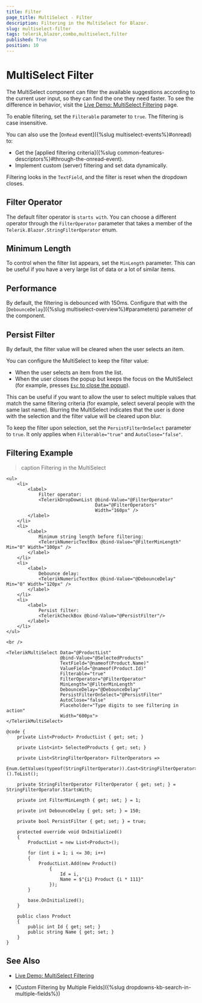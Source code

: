 ```yaml
---
title: Filter
page_title: MultiSelect - Filter
description: Filtering in the MultiSelect for Blazor.
slug: multiselect-filter
tags: telerik,blazor,combo,multiselect,filter
published: True
position: 10
---
```


# MultiSelect Filter

The MultiSelect component can filter the available suggestions according to the current user input, so they can find the one they need faster. To see the difference in behavior, visit the [Live Demo: MultiSelect Filtering](https://demos.telerik.com/blazor-ui/multiselect/filtering) page.

To enable filtering, set the `Filterable` parameter to `true`. The filtering is case insensitive.

You can also use the [`OnRead` event]({%slug multiselect-events%}#onread) to:
* Get the [applied filtering criteria]({%slug common-features-descriptors%}#through-the-onread-event).
* Implement custom (server) filtering and set data dynamically.

Filtering looks in the `TextField`, and the filter is reset when the dropdown closes.

## Filter Operator

The default filter operator is `starts with`. You can choose a different operator through the `FilterOperator` parameter that takes a member of the `Telerik.Blazor.StringFilterOperator` enum.

## Minimum Length

To control when the filter list appears, set the `MinLength` parameter. This can be useful if you have a very large list of data or a lot of similar items.

## Performance

By default, the filtering is debounced with 150ms. Configure that with the [`DebounceDelay`]({%slug multiselect-overview%}#parameters) parameter of the component.

## Persist Filter

By default, the filter value will be cleared when the user selects an item.

You can configure the MultiSelect to keep the filter value:

* When the user selects an item from the list.
* When the user closes the popup but keeps the focus on the MultiSelect (for example, presses [`Esc` to close the popup](https://demos.telerik.com/blazor-ui/multiselect/keyboard-navigation)).

This can be useful if you want to allow the user to select multiple values that match the same filtering criteria (for example, select several people with the same last name). Blurring the MultiSelect indicates that the user is done with the selection and the filter value will be cleared upon blur.

To keep the filter upon selection, set the `PersistFilterOnSelect` parameter to `true`. It only applies when `Filterable="true"` and `AutoClose="false"`.

## Filtering Example

>caption Filtering in the MultiSelect

````CSHTML
<ul>
    <li>
        <label>
            Filter operator:
            <TelerikDropDownList @bind-Value="@FilterOperator"
                                 Data="@FilterOperators"
                                 Width="160px" />
        </label>
    </li>
    <li>
        <label>
            Minimum string length before filtering:
            <TelerikNumericTextBox @bind-Value="@FilterMinLength" Min="0" Width="100px" />
        </label>
    </li>
    <li>
        <label>
            Debounce delay:
            <TelerikNumericTextBox @bind-Value="@DebounceDelay" Min="0" Width="120px" />
        </label>
    </li>
    <li>
        <label>
            Persist filter:
            <TelerikCheckBox @bind-Value="@PersistFilter"/>
        </label>
    </li>
</ul>

<br />

<TelerikMultiSelect Data="@ProductList"
                    @bind-Value="@SelectedProducts"
                    TextField="@nameof(Product.Name)"
                    ValueField="@nameof(Product.Id)"
                    Filterable="true"
                    FilterOperator="@FilterOperator"
                    MinLength="@FilterMinLength"
                    DebounceDelay="@DebounceDelay"
                    PersistFilterOnSelect="@PersistFilter"
                    AutoClose="false"
                    Placeholder="Type digits to see filtering in action"
                    Width="600px">
</TelerikMultiSelect>

@code {
    private List<Product> ProductList { get; set; }

    private List<int> SelectedProducts { get; set; }

    private List<StringFilterOperator> FilterOperators =>
        Enum.GetValues(typeof(StringFilterOperator)).Cast<StringFilterOperator>().ToList();

    private StringFilterOperator FilterOperator { get; set; } = StringFilterOperator.StartsWith;

    private int FilterMinLength { get; set; } = 1;

    private int DebounceDelay { get; set; } = 150;

    private bool PersistFilter { get; set; } = true;

    protected override void OnInitialized()
    {
        ProductList = new List<Product>();

        for (int i = 1; i <= 30; i++)
        {
            ProductList.Add(new Product()
                {
                    Id = i,
                    Name = $"{i} Product {i * 111}"
                });
        }

        base.OnInitialized();
    }

    public class Product
    {
        public int Id { get; set; }
        public string Name { get; set; }
    }
}
````

## See Also

* [Live Demo: MultiSelect Filtering](https://demos.telerik.com/blazor-ui/multiselect/filtering)

* [Custom Filtering by Multiple Fields]({%slug dropdowns-kb-search-in-multiple-fields%})

